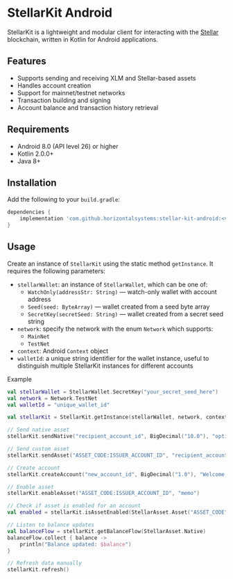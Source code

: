 # StellarKit Android

StellarKit is a lightweight and modular client for interacting with the [Stellar](https://www.stellar.org) blockchain, written in Kotlin for Android applications.

## Features

- Supports sending and receiving XLM and Stellar-based assets
- Handles account creation
- Support for mainnet/testnet networks
- Transaction building and signing
- Account balance and transaction history retrieval

## Requirements

- Android 8.0 (API level 26) or higher
- Kotlin 2.0.0+
- Java 8+

## Installation

Add the following to your `build.gradle`:

```groovy
dependencies {
    implementation 'com.github.horizontalsystems:stellar-kit-android:<version>'
}
```

## Usage

Create an instance of `StellarKit` using the static method `getInstance`. It requires the following parameters:

- `stellarWallet`: an instance of `StellarWallet`, which can be one of:
  - `WatchOnly(addressStr: String)` — watch-only wallet with account address
  - `Seed(seed: ByteArray)` — wallet created from a seed byte array
  - `SecretKey(secretSeed: String)` — wallet created from a secret seed string
- `network`: specify the network with the enum `Network` which supports:
  - `MainNet`
  - `TestNet`
- `context`: Android `Context` object
- `walletId`: a unique string identifier for the wallet instance, useful to distinguish multiple StellarKit instances for different accounts

Example

```kotlin
val stellarWallet = StellarWallet.SecretKey("your_secret_seed_here")
val network = Network.TestNet
val walletId = "unique_wallet_id"

val stellarKit = StellarKit.getInstance(stellarWallet, network, context, walletId)

// Send native asset
stellarKit.sendNative("recipient_account_id", BigDecimal("10.0"), "optional memo")

// Send custom asset
stellarKit.sendAsset("ASSET_CODE:ISSUER_ACCOUNT_ID", "recipient_account_id", BigDecimal("5.0"), null)

// Create account
stellarKit.createAccount("new_account_id", BigDecimal("1.0"), "Welcome!")

// Enable asset
stellarKit.enableAsset("ASSET_CODE:ISSUER_ACCOUNT_ID", "memo")

// Check if asset is enabled for an account
val enabled = stellarKit.isAssetEnabled(StellarAsset.Asset("ASSET_CODE", "ISSUER_ACCOUNT_ID"))

// Listen to balance updates
val balanceFlow = stellarKit.getBalanceFlow(StellarAsset.Native)
balanceFlow.collect { balance ->
    println("Balance updated: $balance")
}

// Refresh data manually
stellarKit.refresh()

